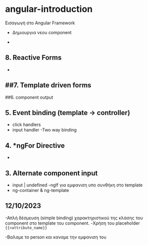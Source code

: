 # angular-introduction

Εισαγωγή στο Angular Framework

- Δημιουργια νεου component

-

## 8. Reactive Forms

-

## ##7. Template driven forms

##6. component output

## 5. Event binding (template -> controller)

- click handlers
- input handler
  -Two way binding

## 4. \*ngFor Directive

-

## 3. Alternate component input

- input | undefined
  -ngIf για εμφανιση υπο συνθήκη στο template
- ng-container & ng-template

## 12/10/2023

-Απλή δέσμευση (simple binding) χαρακτηριστικού της κλάσης του component στο template του component.
-Χρήση του placeholder `{{<attribute_name}}`

-Βαλαμε το person και καναμε την εμφανιση του
